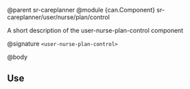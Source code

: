 @parent sr-careplanner
@module {can.Component} sr-careplanner/user/nurse/plan/control <user-nurse-plan-control>

A short description of the user-nurse-plan-control component

@signature `<user-nurse-plan-control>`

@body

## Use

